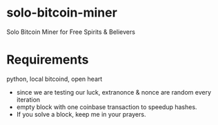 # solo-bitcoin-miner
 Solo Bitcoin Miner for Free Spirits & Believers
 
# Requirements
 python, local bitcoind, open heart
 
* since we are testing our luck, extranonce & nonce are random every iteration
* empty block with one coinbase transaction to speedup hashes.
* If you solve a block, keep me in your prayers.
